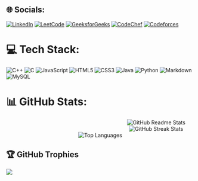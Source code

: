 ## 🌐 Socials:
[![LinkedIn](https://img.shields.io/badge/LinkedIn-%230077B5.svg?logo=linkedin&logoColor=white)](https://linkedin.com/in/krishant-chauhan) 
[![LeetCode](https://img.shields.io/badge/LeetCode-%23FFA116.svg?logo=leetcode&logoColor=white)](https://leetcode.com/krishantchauhan)
[![GeeksforGeeks](https://img.shields.io/badge/GeeksforGeeks-%23000000.svg?logo=geeksforgeeks&logoColor=white)](https://auth.geeksforgeeks.org/user/krishantchauhan/profile)
[![CodeChef](https://img.shields.io/badge/CodeChef-%23FC6D26.svg?logo=codechef&logoColor=white)](https://www.codechef.com/users/krashant77)
[![Codeforces](https://img.shields.io/badge/Codeforces-%23680068.svg?logo=codeforces&logoColor=white)](https://codeforces.com/profile/krishantchauhan)

# 💻 Tech Stack:
![C++](https://img.shields.io/badge/c++-%2300599C.svg?style=for-the-badge&logo=c%2B%2B&logoColor=white) 
![C](https://img.shields.io/badge/c-%2300599C.svg?style=for-the-badge&logo=c&logoColor=white) 
![JavaScript](https://img.shields.io/badge/javascript-%23323330.svg?style=for-the-badge&logo=javascript&logoColor=%23F7DF1E) 
![HTML5](https://img.shields.io/badge/html5-%23E34F26.svg?style=for-the-badge&logo=html5&logoColor=white) 
![CSS3](https://img.shields.io/badge/css3-%231572B6.svg?style=for-the-badge&logo=css3&logoColor=white) 
![Java](https://img.shields.io/badge/java-%23ED8B00.svg?style=for-the-badge&logo=openjdk&logoColor=white) 
![Python](https://img.shields.io/badge/python-3670A0?style=for-the-badge&logo=python&logoColor=ffdd54) 
![Markdown](https://img.shields.io/badge/markdown-%23000000.svg?style=for-the-badge&logo=markdown&logoColor=white) 
![MySQL](https://img.shields.io/badge/mysql-%2300000f.svg?style=for-the-badge&logo=mysql&logoColor=white)

# 📊 GitHub Stats:
<div style="text-align: center; margin-left: 300px;">
  <img src="https://github-readme-stats.vercel.app/api?username=Krishantchauhan&theme=dark&hide_border=false&include_all_commits=true&count_private=true" alt="GitHub Readme Stats" />
  <img src="https://github-readme-streak-stats.herokuapp.com/?user=Krishantchauhan&theme=dark&hide_border=false" alt="GitHub Streak Stats" /><br/>
</div>

<div style="text-align: center;">
  <img src="https://github-readme-stats.vercel.app/api/top-langs/?username=Krishantchauhan&theme=dark&hide_border=false&include_all_commits=true&count_private=true&layout=compact" alt="Top Languages" />
</div>



## 🏆 GitHub Trophies
![](https://github-profile-trophy.vercel.app/?username=Krishantchauhan&theme=radical&no-frame=false&no-bg=true&margin-w=4)



